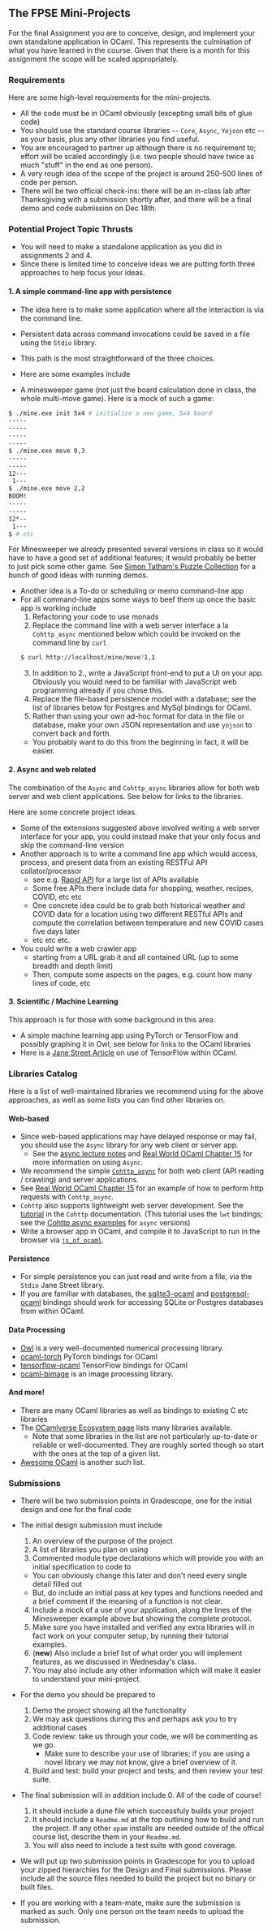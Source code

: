 The FPSE Mini-Projects
---------------------

For the final Assignment you are to conceive, design, and implement your own standalone application in OCaml.  This represents the culmination of what you have learned in the course.  Given that there is a month for this assignment the scope will be scaled appropriately.

### Requirements
Here are some high-level requirements for the mini-projects.

* All the code must be in OCaml obviously (excepting small bits of glue code)
* You should use the standard course libraries -- `Core`, `Async`, `Yojson` etc -- as your basis, plus any other libraries you find useful.
* You are encouraged to partner up although there is no requirement to; effort will be scaled accordingly (i.e. two people should have twice as much "stuff" in the end as one person).
* A very rough idea of the scope of the project is around 250-500 lines of code per person.
* There will be two official check-ins: there will be an in-class lab after Thanksgiving with a submission shortly after, and there will be a final demo and code submission on Dec 18th.


### Potential Project Topic Thrusts

* You will need to make a standalone application as you did in assignments 2 and 4.
* Since there is limited time to conceive ideas we are putting forth three approaches to help focus your ideas.

#### 1. A simple command-line app with persistence
* The idea here is to make some application where all the interaction is via the command line.
* Persistent data across command invocations could be saved in a file using the `Stdio` library.
* This path is the most straightforward of the three choices.
* Here are some examples include

* A minesweeper game (not just the board calculation done in class, the whole multi-move game).  Here is a mock of such a game:
```sh
$ ./mine.exe init 5x4 # initialize a new game, 5x4 board
-----
-----
-----
-----
$ ./mine.exe move 0,3
-----
-----
12---
 1---
$ ./mine.exe move 2,2
BOOM!
-----
-----
12*--
 1---
$ # etc
```
For Minesweeper we already presented several versions in class so it would have to have a good set of additional features; it would probably be better to just pick some other game.  See [Simon Tatham's Puzzle Collection](https://www.chiark.greenend.org.uk/~sgtatham/puzzles/) for a bunch of good ideas with running demos.

* Another idea is a To-do or scheduling or memo command-line app
* For all command-line apps some ways to beef them up once the basic app is working include
  1. Refactoring your code to use monads
  2. Replace the command line with a web server interface a la `Cohttp_async` mentioned below which could be invoked on the command line by `curl`
  ```sh
  $ curl http://localhost/mine/move?1,1
  ```
  3. In addition to 2., write a JavaScript front-end to put a UI on your app.  Obviously you would need to be familiar with JavaScript web programming already if you chose this.
  4. Replace the file-based persistence model with a database; see the list of libraries below for Postgres and MySql bindings for OCaml.
  5. Rather than using your own ad-hoc format for data in the file or database, make your own JSON representation and use `yojson` to convert back and forth.  
    - You probably want to do this from the beginning in fact, it will be easier.

#### 2. Async and web related
The combination of the `Async` and `Cohttp_async` libraries allow for both web server and web client applications.  See below for links to the libraries.

Here are some concrete project ideas.
* Some of the extensions suggested above involved writing a web server interface for your app, you could instead make that your only focus and skip the command-line version
* Another approach is to write a command line app which would access, process, and present data from an existing RESTFul API collator/processor 
   - see e.g. [Rapid API](https://rapidapi.com) for a large list of APIs available
   - Some free APIs there include data for shopping, weather, recipes, COVID, etc etc 
   - One concrete idea could be to grab both historical weather and COVID data for a location using two different RESTful APIs and compute the correlation between temperature and new COVID cases five days later
   - etc etc etc.
* You could write a web crawler app
    - starting from a URL grab it and all contained URL (up to some breadth and depth limit)
    - Then, compute some aspects on the pages, e.g. count how many lines of code, etc

#### 3. Scientific / Machine Learning

This approach is for those with some background in this area.

* A simple machine learning app using PyTorch or TensorFlow and possibly graphing it in Owl; see below for links to the OCaml libraries
* Here is a [Jane Street Article](https://blog.janestreet.com/deep-learning-experiments-in-ocaml/) on use of TensorFlow within OCaml.


### Libraries Catalog
Here is a list of well-maintained libraries we recommend using for the above approaches, as well as some lists you can find other libraries on.

#### Web-based

* Since web-based applications may have delayed response or may fail, you should use the `Async` library for any web client or server app.
  - See the [async lecture notes](../lazy-async.html#async) and [Real World OCaml Chapter 15](https://dev.realworldocaml.org/concurrent-programming.html) for more information on using `Async`.
* We recommend the simple [`Cohttp_async`](https://github.com/mirage/ocaml-cohttp) for both web client (API reading / crawling) and server applications.
* See [Real World OCaml Chapter 15](https://dev.realworldocaml.org/concurrent-programming.html#scrollNav-3) for an example of how to perform http requests with `Cohttp_async`.
* `Cohttp` also supports lightweight web server development.  See the [tutorial](https://github.com/mirage/ocaml-cohttp#basic-server-tutorial) in the `Cohttp` documentation.  (This tutorial uses the `lwt` bindings; see the [Cohttp async examples](https://github.com/mirage/ocaml-cohttp/tree/master/examples/async) for `async` versions)
* Write a browser app in OCaml, and compile it to JavaScript to run in the browser via [`js_of_ocaml`](https://ocsigen.org/js_of_ocaml/3.7.0/manual/overview).

#### Persistence

* For simple persistence you can just read and write from a file, via the `Stdio` Jane Street library.
* If you are familiar with databases, the [sqlite3-ocaml](https://github.com/mmottl/sqlite3-ocaml) and [postgresql-ocaml](https://mmottl.github.io/postgresql-ocaml/) bindings should work for accessing SQLite or Postgres databases from within OCaml.

#### Data Processing
* [Owl](https://ocaml.xyz/book/) is a very well-documented numerical processing library.
* [ocaml-torch](https://github.com/LaurentMazare/ocaml-torch) PyTorch bindings for OCaml
* [tensorflow-ocaml](https://github.com/LaurentMazare/tensorflow-ocaml) TensorFlow bindings for OCaml
* [ocaml-bimage](https://github.com/zshipko/ocaml-bimage) is an image processing library.

#### And more!

* There are many OCaml libraries as well as bindings to existing C etc libraries
* The [OCamlverse Ecosystem page](https://ocamlverse.github.io/content/ecosystem.html) lists many libraries available.
   - Note that some libraries in the list are not particularly up-to-date or reliable or well-documented.  They are roughly sorted though so start with the ones at the top of a given list.
* [Awesome OCaml](https://github.com/ocaml-community/awesome-ocaml) is another such list.



### Submissions

* There will be two submission points in Gradescope, one for the initial design and one for the final code
* The initial design submission must include
  1. An overview of the purpose of the project
  2. A list of libraries you plan on using
  3. Commented module type declarations which will provide you with an initial specification to code to
    - You can obviously change this later and don't need every single detail filled out
    - But, do include an initial pass at key types and functions needed and a brief comment if the meaning of a function is not clear.
  4. Include a mock of a use of your application, along the lines of the Minesweeper example above but showing the complete protocol.
  5. Make sure you have installed and verified any extra libraries will in fact work on your computer setup, by running their tutorial examples.
  6. (**new**) Also include a brief list of what order you will implement features, as we discussed in Wednesday's class.
  7. You may also include any other information which will make it easier to understand your mini-project.
* For the demo you should be prepared to 
  1. Demo the project showing all the functionality
  2. We may ask questions during this and perhaps ask you to try additional cases
  3. Code review: take us through your code, we will be commenting as we go.  
     - Make sure to describe your use of libraries; if you are using a novel library we may not know, give a brief overview of it.
  4. Build and test: build your project and tests, and then review your test suite.

* The final submission will in addition include 
  0. All of the code of course!
  1. It should include a dune file which successfuly builds your project
  2. It should include a `Readme.md` at the top outlining how to build and run the project.  If any other `opam` installs are needed outside of the offical course list, describe them in your `Readme.md`.
  3. You will also need to include a test suite with good coverage.
* We will put up two submission points in Gradescope for you to upload your zipped hierarchies for the Design and Final submissions.  Please include all the source files needed to build the project but no binary or built files.
* If you are working with a team-mate, make sure the submission is marked as such.  Only one person on the team needs to upload the submission.
